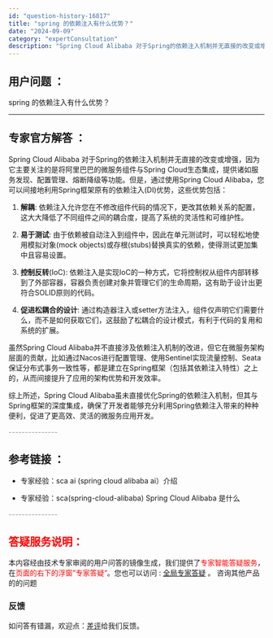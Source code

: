 ```yaml
---
id: "question-history-16817"
title: "spring 的依赖注入有什么优势？"
date: "2024-09-09"
category: "expertConsultation"
description: "Spring Cloud Alibaba 对于Spring的依赖注入机制并无直接的改变或增强，因为它主要关注的是将阿里巴巴的微服务组件与Spring Cloud生态集成，提供诸如服务发现、配置管理、熔断降级等功能。但是，通过使用Spring Cloud Alibaba，您可以间接地利用Spring框"
---
```


## 用户问题 ： 
 spring 的依赖注入有什么优势？  

---------------
## 专家官方解答 ：

Spring Cloud Alibaba 对于Spring的依赖注入机制并无直接的改变或增强，因为它主要关注的是将阿里巴巴的微服务组件与Spring Cloud生态集成，提供诸如服务发现、配置管理、熔断降级等功能。但是，通过使用Spring Cloud Alibaba，您可以间接地利用Spring框架原有的依赖注入(DI)优势，这些优势包括：

1. **解耦**: 依赖注入允许您在不修改组件代码的情况下，更改其依赖关系的配置，这大大降低了不同组件之间的耦合度，提高了系统的灵活性和可维护性。

2. **易于测试**: 由于依赖被自动注入到组件中，因此在单元测试时，可以轻松地使用模拟对象(mock objects)或存根(stubs)替换真实的依赖，使得测试更加集中且容易设置。

3. **控制反转**(IoC): 依赖注入是实现IoC的一种方式，它将控制权从组件内部转移到了外部容器，容器负责创建对象并管理它们的生命周期，这有助于设计出更符合SOLID原则的代码。

4. **促进松耦合的设计**: 通过构造器注入或setter方法注入，组件仅声明它们需要什么，而不是如何获取它们，这鼓励了松耦合的设计模式，有利于代码的复用和系统的扩展。

虽然Spring Cloud Alibaba并不直接涉及依赖注入机制的改进，但它在微服务架构层面的贡献，比如通过Nacos进行配置管理、使用Sentinel实现流量控制、Seata保证分布式事务一致性等，都是建立在Spring框架（包括其依赖注入特性）之上的，从而间接提升了应用的架构优势和开发效率。

综上所述，Spring Cloud Alibaba虽未直接优化Spring的依赖注入机制，但其与Spring框架的深度集成，确保了开发者能够充分利用Spring依赖注入带来的种种便利，促进了更高效、灵活的微服务应用开发。


<font color="#949494">---------------</font> 


## 参考链接 ：

* 专家经验：sca ai (spring cloud alibaba ai）介绍 
 
 * 专家经验：sca(spring-cloud-alibaba) Spring Cloud Alibaba 是什么 


 <font color="#949494">---------------</font> 
 


## <font color="#FF0000">答疑服务说明：</font> 

本内容经由技术专家审阅的用户问答的镜像生成，我们提供了<font color="#FF0000">专家智能答疑服务</font>，在<font color="#FF0000">页面的右下的浮窗”专家答疑“</font>。您也可以访问 : [全局专家答疑](https://answer.opensource.alibaba.com/docs/intro) 。 咨询其他产品的的问题

### 反馈
如问答有错漏，欢迎点：[差评](https://ai.nacos.io/user/feedbackByEnhancerGradePOJOID?enhancerGradePOJOId=16837)给我们反馈。
